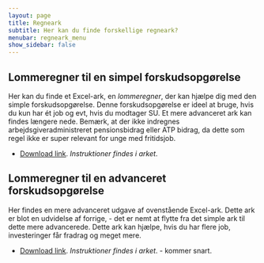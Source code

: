 ```yaml
---
layout: page
title: Regneark
subtitle: Her kan du finde forskellige regneark?
menubar: regneark_menu
show_sidebar: false
---
```


## Lommeregner til en simpel forskudsopgørelse
Her kan du finde et Excel-ark, en *lommeregner*, der kan hjælpe dig med den simple forskudsopgørelse. Denne forskudsopgørelse er ideel at bruge, hvis du kun har ét job og evt, hvis du modtager SU. Et mere advanceret ark kan findes længere nede. Bemærk, at der ikke indregnes arbejdsgiveradministreret pensionsbidrag eller ATP bidrag, da dette som regel ikke er super relevant for unge med fritidsjob.

- [Download link](/assets/downloads/simpel_forskudsberegner-1/). *Instruktioner findes i arket*.



## Lommeregner til en advanceret forskudsopgørelse
Her findes en mere advanceret udgave af ovenstående Excel-ark. Dette ark er blot en udvidelse af forrige, - det er nemt at flytte fra det simple ark til dette mere advancerede. Dette ark kan hjælpe, hvis du har flere job, investeringer får fradrag og meget mere.

- [Download link](). *Instruktioner findes i arket*. - kommer snart.
